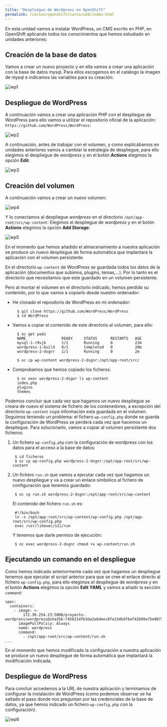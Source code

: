 ```yaml
---
title: "Despliegue de Wordpress en OpenShift"
permalink: /cursos/openshift/curso/u26/index.html
--- 
```


En esta unidad vamos a instalar WordPress, un CMS escrito en PHP, en OpenShift aplicando todos los conocimientos que hemos estudiado en unidades anteriores:

## Creación de la base de datos

Vamos a crear un nuevo proyecto y en ella vamos a crear una aplicación con la base de datos mysql. Para ellos escogemos en el catálogo la imagen de mysql e indicamos las variables para su creación:

![wp1](img/mysql.png)

## Despliegue de WordPress

A continuación vamos a crear una aplicación PHP con el despliegue de WordPress para ello vamos a utilizar el repositorio oficial de la aplicación: `https://github.com/WordPress/WordPress`:

![wp2](img/php.png)

A continuación, antes de trabajar con el volumen, y como explicábamos en unidades anteriores vamos a cambiar la estrategia de despliegue, para ello elegimos el despliegue de *wordpress* y en el botón **Actions** elegimos la opción **Edit**:

![wp3](img/deploy.png)

## Creación del volumen

A continuación vamos a crear un nuevo volumen:

![wp4](img/volumen.png)

Y lo conectamos al despliegue *wordpress* en el directorio `/opt/app-root/src/wp-content`: Elegimos el despliegue de *wordpress* y en el botón **Actions** elegimos la opción **Add Storage**:

![wp5](img/volumen2.png)

En el momento que hemos añadido el almacenamiento a nuestra aplicación se produce un nuevo despliegue de forma automática que implantará la aplicación con el volumen persistente.

En el directorio `wp-content` de WordPress se guardada todos los datos de la aplicación (documentos que subimos, plugins, temas,...). Por lo tanto es el directorio que necesitamos que este guardado en un volumen persistente.

Pero al montar el volumen en el directorio indicado, hemos perdido su contenido, por lo que vamos a copiarlo desde nuestro ordenador:

* He clonado el repositorio de WordPress en mi ordenador:

        $ git clone https://github.com/WordPress/WordPress
        $ cd WordPress

* Vamos a copiar el contenido de este directorio al volumen, para ello:

        $ oc get pods
        NAME                READY     STATUS      RESTARTS   AGE
        mysql-1-r9vjk       1/1       Running     0          22m
        wordpress-1-build   0/1       Completed   0          20m
        wordpress-2-dsgnr   1/1       Running     0          2m

        $ oc cp wp-content wordpress-2-dsgnr:/opt/app-root/src/

* Comprobamos que hemos copiado los ficheros:

        $ oc exec wordpress-2-dsgnr ls wp-content
        index.php
        plugins
        themes

Podemos concluir que cada vez que hagamos un nuevo despliegue se creara de nuevo el sistema de fichero de los contenedores, a excepción del directorio `wp-content` cuya información esta guardada en el volumen. Seguimos teniendo un problema: el fichero `wp-config.php` donde se guarda la configuración de WordPress se perderá cada vez que hacemos un despliegue. Para solucionarlo, vamos a copiar al volumen persistente dos ficheros:

1. Un fichero `wp-config.php` con la configuración de wordpress con los datos para el acceso a la base de datos:

        $ cd ficheros
        $ oc cp wp-config.php wordpress-2-dsgnr:/opt/app-root/src/wp-content

2. Un fichero `run.sh` que vamos a ejecutar cada vez que hagamos un nuevo despliegue y va a crear un enlace simbólico al fichero de configuración que tenemos guardado: 

        $ oc cp run.sh wordpress-2-dsgnr:/opt/app-root/src/wp-content
    
    El contenido del fichero `run.sh` es:

        #!/bin/bash
        ln -s /opt/app-root/src/wp-content/wp-config.php /opt/app-root/src/wp-config.php
        exec /usr/libexec/s2i/run
    
    Y tenemos que darle permiso de ejecución:

        $ oc exec wordpress-2-dsgnr chmod +x wp-content/run.sh

## Ejecutando un comando en el despliegue

Como hemos indicado anteriormente cada vez que hagamos un despliegue tenemos que ejecutar el script anterior para que se cree el enlace directo al fichero `wp-config.php`, para ello elegimos el despliegue de *wordpress* y en el botón **Actions** elegimos la opción **Edit YAML** y vamos a añadir la sección `command`:

    spec:
      containers:
        - image: >-
            172.30.254.23:5000/proyecto-wordpress/wordpress@sha256:7458214fb3da2a6deec8fa13dbdf8af42b09a75e98735937bf67f6da72adb468
          imagePullPolicy: Always
          name: wordpress
          command:
            - /opt/app-root/src/wp-content/run.sh
    ...

En el momento que hemos modificado la configuración a nuestra aplicación se produce un nuevo despliegue de forma automática que implantará la modificación indicada.

## Despliegue de WordPress

Para concluir accedemos a la URL de nuestra aplicación y terminamos de configurar la instalación de WordPress (como podemos observar se ha saltado el paso donde nos preguntan por las credenciales de la base de datos, ya que hemos indicado un fichero `wp-config.php` con la configuración).

![wp6](img/wp.png)
